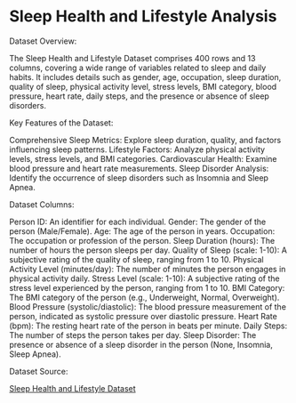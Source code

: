 # Sleep Health and Lifestyle Analysis

Dataset Overview:

The Sleep Health and Lifestyle Dataset comprises 400 rows and 13 columns, covering a wide range of variables related to sleep and daily habits. It includes details such as gender, age, occupation, sleep duration, quality of sleep, physical activity level, stress levels, BMI category, blood pressure, heart rate, daily steps, and the presence or absence of sleep disorders.

Key Features of the Dataset:

Comprehensive Sleep Metrics: Explore sleep duration, quality, and factors influencing sleep patterns.
Lifestyle Factors: Analyze physical activity levels, stress levels, and BMI categories.
Cardiovascular Health: Examine blood pressure and heart rate measurements.
Sleep Disorder Analysis: Identify the occurrence of sleep disorders such as Insomnia and Sleep Apnea.

Dataset Columns:

Person ID: An identifier for each individual.
Gender: The gender of the person (Male/Female).
Age: The age of the person in years.
Occupation: The occupation or profession of the person.
Sleep Duration (hours): The number of hours the person sleeps per day.
Quality of Sleep (scale: 1-10): A subjective rating of the quality of sleep, ranging from 1 to 10.
Physical Activity Level (minutes/day): The number of minutes the person engages in physical activity daily.
Stress Level (scale: 1-10): A subjective rating of the stress level experienced by the person, ranging from 1 to 10.
BMI Category: The BMI category of the person (e.g., Underweight, Normal, Overweight).
Blood Pressure (systolic/diastolic): The blood pressure measurement of the person, indicated as systolic pressure over diastolic pressure.
Heart Rate (bpm): The resting heart rate of the person in beats per minute.
Daily Steps: The number of steps the person takes per day.
Sleep Disorder: The presence or absence of a sleep disorder in the person (None, Insomnia, Sleep Apnea).

Dataset Source:


[Sleep Health and Lifestyle Dataset](https://www.kaggle.com/datasets/uom190346a/sleep-health-and-lifestyle-dataset)
